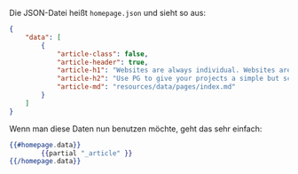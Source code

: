 Die JSON-Datei heißt `homepage.json` und sieht so aus:
``` json
{
	"data": [
		{
			"article-class": false,
			"article-header": true,
			"article-h1": "Websites are always individual. Websites are build with different tools. But the setup of websites should always be the same ...",
			"article-h2": "Use PG to give your projects a simple but scalable structure.",
			"article-md": "resources/data/pages/index.md"
		}
	]
}
```

Wenn man diese Daten nun benutzen möchte, geht das sehr einfach:

``` hbs
{{#homepage.data}}
		{{partial "_article" }}
{{/homepage.data}}
```